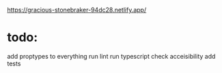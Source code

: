 https://gracious-stonebraker-94dc28.netlify.app/

# todo:

add proptypes to everything
run lint
run typescript
check acceisibility
add tests
